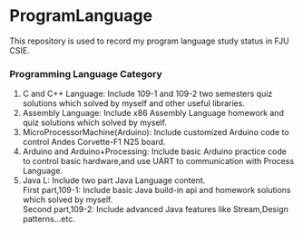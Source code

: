 # ProgramLanguage
This repository is used to record my program language study status in FJU CSIE.

### Programming Language Category
1. C and C++ Language: Include 109-1 and 109-2 two semesters quiz solutions which solved by myself and other useful libraries.
2. Assembly Language: Include x86 Assembly Language homework and quiz solutions which solved by myself.
3. MicroProcessorMachine(Arduino): Include customized Arduino code to control Andes Corvette-F1 N25 board.
4. Arduino and Arduino+Processing: Include basic Arduino practice code to control basic hardware,and use UART to communication with Process Language.
5. Java L: Include two part Java Language content.<br>
   First part,109-1: Include basic Java build-in api and homework solutions which solved by myself.<br>
   Second part,109-2: Include advanced Java features like Stream,Design patterns...etc.
